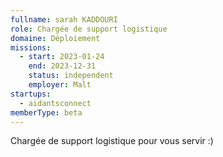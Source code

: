 ```yaml
---
fullname: sarah KADDOURI
role: Chargée de support logistique
domaine: Déploiement
missions:
  - start: 2023-01-24
    end: 2023-12-31
    status: independent
    employer: Malt
startups:
  - aidantsconnect
memberType: beta
---
```


Chargée de support logistique pour vous servir :)

